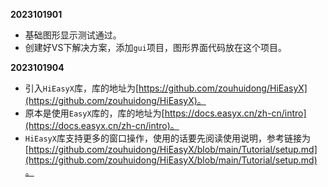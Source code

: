 **2023101901**
- 基础图形显示测试通过。
- 创建好VS下解决方案，添加`gui`项目，图形界面代码放在这个项目。

**2023101904**
- 引入`HiEasyX`库，库的地址为[https://github.com/zouhuidong/HiEasyX](https://github.com/zouhuidong/HiEasyX)。
- 原本是使用`EasyX`库的，库的地址为[https://docs.easyx.cn/zh-cn/intro](https://docs.easyx.cn/zh-cn/intro)。
- `HiEasyX`库支持更多的窗口操作，使用的话要先阅读使用说明，参考链接为[https://github.com/zouhuidong/HiEasyX/blob/main/Tutorial/setup.md](https://github.com/zouhuidong/HiEasyX/blob/main/Tutorial/setup.md)。